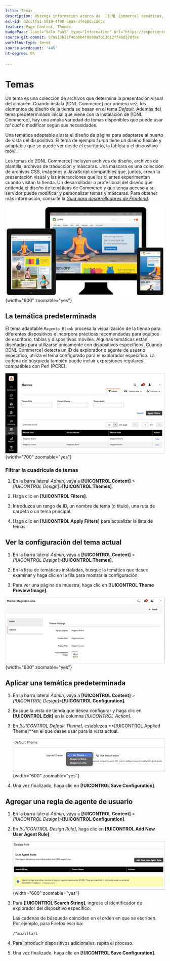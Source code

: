 ```yaml
---
title: Temas
description: Obtenga información acerca de  [!DNL Commerce] temáticas, que incluyen archivos de diseño, archivos de plantilla, archivos de traducción y máscaras que definen el aspecto de su tienda.
exl-id: d2ccff51-5019-4f80-8eaa-3fe50d5cd6cc
feature: Page Content, Themes
badgePaas: label="Solo PaaS" type="Informative" url="https://experienceleague.adobe.com/en/docs/commerce/user-guides/product-solutions" tooltip="Se aplica solo a proyectos de Adobe Commerce en la nube (infraestructura PaaS administrada por Adobe) y a proyectos locales."
source-git-commit: 57a913b21f4cbbb4f0800afe13012ff46d578f8e
workflow-type: tm+mt
source-wordcount: '445'
ht-degree: 0%

---
```


# Temas

Un tema es una colección de archivos que determina la presentación visual del almacén. Cuando instala [!DNL Commerce] por primera vez, los elementos de diseño de la tienda se basan en el tema _Default_. Además del tema predeterminado inicial que viene con la instalación de [!DNL Commerce], hay una amplia variedad de temas disponibles que puede usar _tal cual_ o modificar según sus necesidades.

Una temática adaptable ajusta el diseño de página para adaptarse al puerto de vista del dispositivo. El tema de ejemplo _Luma_ tiene un diseño flexible y adaptable que se puede ver desde el escritorio, la tableta o el dispositivo móvil.

Los temas de [!DNL Commerce] incluyen archivos de diseño, archivos de plantilla, archivos de traducción y máscaras. Una máscara es una colección de archivos CSS, imágenes y JavaScript compatibles que, juntos, crean la presentación visual y las interacciones que los clientes experimentan cuando visitan la tienda. Un desarrollador o profesional del diseño que entienda el diseño de temáticas de Commerce y que tenga acceso a su servidor puede modificar y personalizar temas y máscaras. Para obtener más información, consulte la [_Guía para desarrolladores de Frontend_](https://developer.adobe.com/commerce/frontend-core/guide/themes/).

![Tema de Luma](./assets/design-responsive.png){width="600" zoomable="yes"}

## La temática predeterminada

El tema adaptable `Magento Blank` procesa la visualización de la tienda para diferentes dispositivos e incorpora prácticas recomendadas para equipos de escritorio, tablas y dispositivos móviles. Algunas temáticas están diseñadas para utilizarse únicamente con dispositivos específicos. Cuando [!DNL Commerce] detecta un ID de explorador o agente de usuario específico, utiliza el tema configurado para el explorador específico. La cadena de búsqueda también puede incluir expresiones regulares compatibles con Perl (PCRE).

![Temas](./assets/themes.png){width="700" zoomable="yes"}

### Filtrar la cuadrícula de temas

1. En la barra lateral _Admin_, vaya a **[!UICONTROL Content]** > _[!UICONTROL Design]_>**[!UICONTROL Themes]**.

1. Haga clic en **[!UICONTROL Filters]**.

1. Introduzca un rango de ID, un nombre de tema (o título), una ruta de carpeta o un tema principal.

1. Haga clic en **[!UICONTROL Apply Filters]** para actualizar la lista de temas.

## Ver la configuración del tema actual

1. En la barra lateral _Admin_, vaya a **[!UICONTROL Content]** > _[!UICONTROL Design]_>**[!UICONTROL Themes]**.

1. En la lista de temáticas instaladas, busque la temática que desee examinar y haga clic en la fila para mostrar la configuración.

1. Para ver una página de muestra, haga clic en **[!UICONTROL Theme Preview Image]**.

![Previsualizar tema](./assets/theme-settings.png){width="600" zoomable="yes"}

## Aplicar una temática predeterminada

1. En la barra lateral _Admin_, vaya a **[!UICONTROL Content]** > _[!UICONTROL Design]_>**[!UICONTROL Configuration]**.

1. Busque la vista de tienda que desea configurar y haga clic en **[!UICONTROL Edit]** en la columna _[!UICONTROL Action]_.

1. En _[!UICONTROL Default Theme]_, establezca **[!UICONTROL Applied Theme]**en el que desee usar para la vista actual.

   ![Tema aplicado](./assets/theme-default-apply.png){width="600" zoomable="yes"}

1. Una vez finalizado, haga clic en **[!UICONTROL Save Configuration]**.

## Agregar una regla de agente de usuario

1. En la barra lateral _Admin_, vaya a **[!UICONTROL Content]** > _[!UICONTROL Design]_>**[!UICONTROL Configuration]**.

1. En _[!UICONTROL Design Rule]_, haga clic en **[!UICONTROL Add New User Agent Rule]**.

   ![Regla de diseño](./assets/theme-design-rule.png){width="600" zoomable="yes"}

1. Para **[!UICONTROL Search String]**, ingrese el identificador de explorador del dispositivo específico.

   Las cadenas de búsqueda coinciden en el orden en que se escriben. Por ejemplo, para Firefox escriba:

   `/^mozilla/i`

1. Para introducir dispositivos adicionales, repita el proceso.

1. Una vez finalizado, haga clic en **[!UICONTROL Save Configuration]**.
